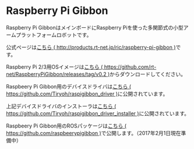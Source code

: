 # Raspberry Pi Gibbon

Raspberry Pi GibbonはメインボードにRaspberry Piを使った多関節式の小型アームプラットフォームロボットです。

公式ページは[こちら ( http://products.rt-net.jp/ric/raspberry-pi-gibbon )](http://products.rt-net.jp/ric/raspberry-pi-gibbon)です。

Raspberry Pi 2/3用OSイメージは[こちら ( https://github.com/rt-net/RaspberryPiGibbon/releases/tag/v0.2 )](https://github.com/rt-net/RaspberryPiGibbon/releases/tag/v0.2)からダウンロードしてください。

Raspbeery Pi Gibbon用のデバイスドライバは[こちら ( https://github.com/Tiryoh/raspigibbon_driver )](https://github.com/Tiryoh/raspigibbon_driver)に公開されています。

上記デバイスドライバのインストーラは[こちら ( https://github.com/Tiryoh/raspigibbon_driver_installer )](https://github.com/Tiryoh/raspigibbon_driver_installer)に公開されています。

Raspbeery Pi Gibbon用のROSパッケージは[こちら ( https://github.com/raspbeerypigibbon )](https://github.com/raspbeerypigibbon)で公開します。（2017年2月1日現在準備中）
